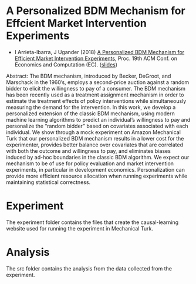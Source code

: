 # A Personalized BDM Mechanism for Effcient Market Intervention Experiments

- I Arrieta-Ibarra, J Ugander (2018)
[A Personalized BDM Mechanism for Efficient Market Intervention Experiments](https://dl.acm.org/citation.cfm?id=3219220), Proc. 19th ACM Conf. on Economics and Computation (EC). ([slides](https://stanford.edu/~jugander/papers/ec18-pbdm-slides.pdf))

Abstract:
The BDM mechanism, introduced by Becker, DeGroot, and Marschack in the 1960’s, employs a second-price
auction against a random bidder to elicit the willingness to pay of a consumer. The BDM mechanism has
been recently used as a treatment assignment mechanism in order to estimate the treatment effects of policy
interventions while simultaneously measuring the demand for the intervention. In this work, we develop a
personalized extension of the classic BDM mechanism, using modern machine learning algorithms to predict
an individual’s willingness to pay and personalize the “random bidder” based on covariates associated with
each individual. We show through a mock experiment on Amazon Mechanical Turk that our personalized
BDM mechanism results in a lower cost for the experimenter, provides better balance over covariates that are
correlated with both the outcome and willingness to pay, and eliminates biases induced by ad-hoc boundaries
in the classic BDM algorithm. We expect our mechanism to be of use for policy evaluation and market
intervention experiments, in particular in development economics. Personalization can provide more efficient
resource allocation when running experiments while maintaining statistical correctness.

# Experiment

The experiment folder contains the files that create the causal-learning website used for running the experiment in Mechanical Turk.

# Analysis

The src folder contains the analysis from the data collected from the experiment. 


